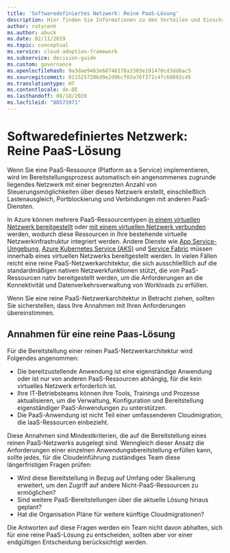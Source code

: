 ```yaml
---
title: 'Softwaredefiniertes Netzwerk: Reine PaaS-Lösung'
description: Hier finden Sie Informationen zu den Vorteilen und Einschränkungen eines reinen PaaS-Architekturmodells in softwaredefinierten Netzwerken in der Cloud.
author: rotycenh
ms.author: abuck
ms.date: 02/11/2019
ms.topic: conceptual
ms.service: cloud-adoption-framework
ms.subservice: decision-guide
ms.custom: governance
ms.openlocfilehash: 9a3dae9463e68740178a3303e191470cd3dd6ac5
ms.sourcegitcommit: 011525720bd9e2d9bcf03a76f371c4fc68092c45
ms.translationtype: HT
ms.contentlocale: de-DE
ms.lasthandoff: 08/18/2020
ms.locfileid: "88573971"
---
```

# <a name="software-defined-networking-paas-only"></a>Softwaredefiniertes Netzwerk: Reine PaaS-Lösung

Wenn Sie eine PaaS-Ressource (Platform as a Service) implementieren, wird im Bereitstellungsprozess automatisch ein angenommenes zugrunde liegendes Netzwerk mit einer begrenzten Anzahl von Steuerungsmöglichkeiten über dieses Netzwerk erstellt, einschließlich Lastenausgleich, Portblockierung und Verbindungen mit anderen PaaS-Diensten.

In Azure können mehrere PaaS-Ressourcentypen [in einem virtuellen Netzwerk bereitgestellt](/azure/virtual-network/virtual-network-for-azure-services) oder [mit einem virtuellen Netzwerk verbunden](/azure/virtual-network/virtual-network-service-endpoints-overview) werden, wodurch diese Ressourcen in Ihre bestehende virtuelle Netzwerkinfrastruktur integriert werden. Andere Dienste wie [App Service-Umgebung](/azure/app-service/environment/intro), [Azure Kubernetes Service (AKS)](/azure/aks/intro-kubernetes) und [Service Fabric](/azure/service-fabric/service-fabric-overview) müssen innerhalb eines virtuellen Netzwerks bereitgestellt werden. In vielen Fällen reicht eine reine PaaS-Netzwerkarchitektur, die sich ausschließlich auf die standardmäßigen nativen Netzwerkfunktionen stützt, die von PaaS-Ressourcen nativ bereitgestellt werden, um die Anforderungen an die Konnektivität und Datenverkehrsverwaltung von Workloads zu erfüllen.

Wenn Sie eine reine PaaS-Netzwerkarchitektur in Betracht ziehen, sollten Sie sicherstellen, dass Ihre Annahmen mit Ihren Anforderungen übereinstimmen.

## <a name="paas-only-assumptions"></a>Annahmen für eine reine Paas-Lösung

Für die Bereitstellung einer reinen PaaS-Netzwerkarchitektur wird Folgendes angenommen:

- Die bereitzustellende Anwendung ist eine eigenständige Anwendung oder ist nur von anderen PaaS-Ressourcen abhängig, für die kein virtuelles Netzwerk erforderlich ist.
- Ihre IT-Betriebsteams können ihre Tools, Trainings und Prozesse aktualisieren, um die Verwaltung, Konfiguration und Bereitstellung eigenständiger PaaS-Anwendungen zu unterstützen.
- Die PaaS-Anwendung ist nicht Teil einer umfassenderen Cloudmigration, die IaaS-Ressourcen einbezieht.

Diese Annahmen sind Mindestkriterien, die auf die Bereitstellung eines reinen PaaS-Netzwerks ausgelegt sind. Wenngleich dieser Ansatz die Anforderungen einer einzelnen Anwendungsbereitstellung erfüllen kann, sollte jedes, für die Cloudeinführung zuständiges Team diese längerfristigen Fragen prüfen:

- Wird diese Bereitstellung in Bezug auf Umfang oder Skalierung erweitert, um den Zugriff auf andere Nicht-PaaS-Ressourcen zu ermöglichen?
- Sind weitere PaaS-Bereitstellungen über die aktuelle Lösung hinaus geplant?
- Hat die Organisation Pläne für weitere künftige Cloudmigrationen?

Die Antworten auf diese Fragen werden ein Team nicht davon abhalten, sich für eine reine PaaS-Lösung zu entscheiden, sollten aber vor einer endgültigen Entscheidung berücksichtigt werden.
